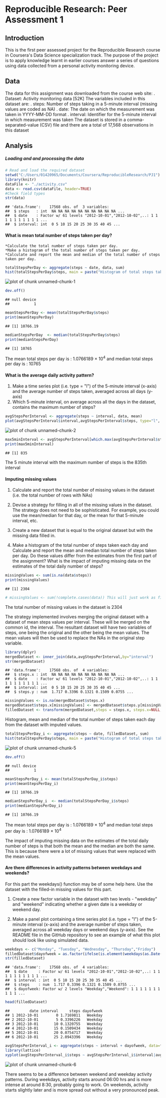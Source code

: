 # Reproducible Research: Peer Assessment 1

## Introduction

This is the first peer assessed project for the Reproducible Research course in Coursera's Data Science specialization track. The purpose of the 
project is to apply knowledge learnt in earlier courses answer a series of questions using data collected from a personal activity monitoring device.

## Data

The data for this assignment was downloaded from the course web site:
.	Dataset: Activity monitoring data [52K]
The variables included in this dataset are:
.	steps: Number of steps taking in a 5-minute interval (missing values are coded as NA)
.	date: The date on which the measurement was taken in YYYY-MM-DD format
.	interval: Identifier for the 5-minute interval in which measurement was taken
The dataset is stored in a comma-separated-value (CSV) file and there are a total of 17,568 observations in this dataset

## Analysis

##### Loading and and processing the data 

```r
# Read and load the required dataset
setwd("C:/Users/01420965/Documents/Coursera/ReproducibleResearch/PJ1")
library(knitr)
dataFile <- "./activity.csv"
data <- read.csv(dataFile, header=TRUE)
#Check field types
str(data)
```

```
## 'data.frame':	17568 obs. of  3 variables:
##  $ steps   : int  NA NA NA NA NA NA NA NA NA NA ...
##  $ date    : Factor w/ 61 levels "2012-10-01","2012-10-02",..: 1 1 1 1 1 1 1 1 1 1 ...
##  $ interval: int  0 5 10 15 20 25 30 35 40 45 ...
```
#### What is mean total number of steps taken per day?
    *Calculate the total number of steps taken per day.
    *Make a histogram of the total number of steps taken per day.
    *Calculate and report the mean and median of the total number of steps taken per day.

```r
totalStepsPerDay <- aggregate(steps ~ date, data, sum)
hist(totalStepsPerDay$steps, main = paste("Histogram of total steps taken per day"), col="grey", xlab="Total number of steps", ylab="Frequency-number of days")
```

![plot of chunk unnamed-chunk-1](figure/unnamed-chunk-1-1.png) 

```r
dev.off()
```

```
## null device 
##           1
```

```r
meanStepsPerDay <- mean(totalStepsPerDay$steps)
print(meanStepsPerDay)
```

```
## [1] 10766.19
```

```r
medianStepsPerDay  <- median(totalStepsPerDay$steps)
print(medianStepsPerDay)
```

```
## [1] 10765
```
The mean total steps per day is : 1.0766189 &times; 10<sup>4</sup> and median total steps per day is : 10765

#### What is the average daily activity pattern?
  1. Make a time series plot (i.e. type = "l") of the 5-minute interval (x-axis) and the average number of steps taken, averaged across all days (y-axis)
  2. Which 5-minute interval, on average across all the days in the dataset, contains the maximum number of steps?

```r
avgStepsPerInterval <- aggregate(steps ~ interval, data, mean)
plot(avgStepsPerInterval$interval,avgStepsPerInterval$steps, type="l", col="blue", xlab="Interval", ylab="Average steps per interval",main="Average number of steps taken per interval across all days")
```

![plot of chunk unnamed-chunk-2](figure/unnamed-chunk-2-1.png) 

```r
max5minInterval <- avgStepsPerInterval[which.max(avgStepsPerInterval$steps),1]
print(max5minInterval)
```

```
## [1] 835
```
The 5 minute interval with the maximum number of steps is the  835th interval

#### Imputing missing values

1. Calculate and report the total number of missing values in the dataset (i.e. the total number of rows with NAs)

2. Devise a strategy for filling in all of the missing values in the dataset. The strategy does not need to be sophisticated. For example, you could use the mean/median for that day, or the mean for that 5-minute interval, etc.

3. Create a new dataset that is equal to the original dataset but with the missing data filled in.

4. Make a histogram of the total number of steps taken each day and Calculate and report the mean and median total number of steps taken per day. Do these values differ from the estimates from the first part of the assignment? What is the impact of imputing missing data on the estimates of the total daily number of steps?

```r
missingValues <- sum(is.na(data$steps))
print(missingValues)
```

```
## [1] 2304
```

```r
# missingValues <- sum(!complete.cases(data)) This will just work as fine for missing values
```
The total number of missing values in the dataset is 2304

The strategy implemented involves merging the original dataset with a dataset of mean steps values per interval. These will be merged on the common id, the interval. The resultant
dataset will have two variables of steps, one being the original and the other being the mean values. The mean values will then be used to replace the NAs in the original step variable.

```r
library(dplyr)
mergedDataset <- inner_join(data,avgStepsPerInterval,by="interval")
str(mergedDataset)
```

```
## 'data.frame':	17568 obs. of  4 variables:
##  $ steps.x : int  NA NA NA NA NA NA NA NA NA NA ...
##  $ date    : Factor w/ 61 levels "2012-10-01","2012-10-02",..: 1 1 1 1 1 1 1 1 1 1 ...
##  $ interval: int  0 5 10 15 20 25 30 35 40 45 ...
##  $ steps.y : num  1.717 0.3396 0.1321 0.1509 0.0755 ...
```

```r
missingValues <- is.na(mergedDataset$steps.x)
mergedDataset$steps.x[missingValues] <- mergedDataset$steps.y[missingValues]
filledDataset <- transform(mergedDataset,steps = steps.x, steps.x=NULL, steps.y=NULL)
```
Histogram, mean and median of the total number of steps taken each day from the dataset with imputed values.

```r
totalStepsPerDay_i <- aggregate(steps ~ date, filledDataset, sum)
hist(totalStepsPerDay$steps, main = paste("Histogram of total steps taken per day"), col="grey", xlab="Total number of steps", ylab="Frequency-number of days")
```

![plot of chunk unnamed-chunk-5](figure/unnamed-chunk-5-1.png) 

```r
dev.off()
```

```
## null device 
##           1
```

```r
meanStepsPerDay_i <- mean(totalStepsPerDay_i$steps)
print(meanStepsPerDay_i)
```

```
## [1] 10766.19
```

```r
medianStepsPerDay_i  <- median(totalStepsPerDay_i$steps)
print(medianStepsPerDay_i)
```

```
## [1] 10766.19
```
The mean total steps per day is : 1.0766189 &times; 10<sup>4</sup> and median total steps per day is : 1.0766189 &times; 10<sup>4</sup>

The impact of imputing missing data on the estimates of the total daily number of steps is that both the mean and the median are both the same.
This is because there were a lot of missing values that were replaced with the mean values.

#### Are there differences in activity patterns between weekdays and weekends?

For this part the weekdays() function may be of some help here. Use the dataset with the filled-in missing values for this part.

1. Create a new factor variable in the dataset with two levels - "weekday" and "weekend" indicating whether a given date is a weekday or weekend day.

2. Make a panel plot containing a time series plot (i.e. type = "l") of the 5-minute interval (x-axis) and the average number of steps taken, averaged across all weekday days or weekend days (y-axis). See the README file in the GitHub repository to see an example of what this plot should look like using simulated data.

```r
weekdays <- c("Monday", "Tuesday", "Wednesday", "Thursday","Friday")
filledDataset$dayofweek = as.factor(ifelse(is.element(weekdays(as.Date(filledDataset$date)),weekdays), "Weekday", "Weekend"))
str(filledDataset)
```

```
## 'data.frame':	17568 obs. of  4 variables:
##  $ date     : Factor w/ 61 levels "2012-10-01","2012-10-02",..: 1 1 1 1 1 1 1 1 1 1 ...
##  $ interval : int  0 5 10 15 20 25 30 35 40 45 ...
##  $ steps    : num  1.717 0.3396 0.1321 0.1509 0.0755 ...
##  $ dayofweek: Factor w/ 2 levels "Weekday","Weekend": 1 1 1 1 1 1 1 1 1 1 ...
```

```r
head(filledDataset)
```

```
##         date interval     steps dayofweek
## 1 2012-10-01        0 1.7169811   Weekday
## 2 2012-10-01        5 0.3396226   Weekday
## 3 2012-10-01       10 0.1320755   Weekday
## 4 2012-10-01       15 0.1509434   Weekday
## 5 2012-10-01       20 0.0754717   Weekday
## 6 2012-10-01       25 2.0943396   Weekday
```

```r
avgStepsPerInterval_i <- aggregate(steps ~ interval + dayofweek, data=filledDataset, FUN=mean)
library(lattice)
xyplot(avgStepsPerInterval_i$steps ~ avgStepsPerInterval_i$interval|avgStepsPerInterval_i$dayofweek, main="Average steps per day by Interval",col="blue", xlab="Interval", ylab="Steps",layout=c(1,2), type="l")
```

![plot of chunk unnamed-chunk-6](figure/unnamed-chunk-6-1.png) 

There seems to be a difference between weekend and weekday activity patterns. During weekdays, activity starts around 06:00 hrs and 
is more intense at around 8:30, probably going to work. On weekends, activity starts slightly later and is more spread out without a very pronounced peak.


